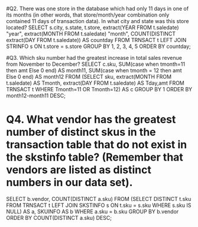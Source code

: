 
#Q2. There was one store in the database which had only 11 days in one of its months (in other words, that store/month/year combination only contained 11 days of transaction data). In what city and state was this store located?
  SELECT s.city, s.state, t.store, extract(YEAR FROM t.saledate) "year", 
  extract(MONTH FROM t.saledate) "month", COUNT(DISTINCT extract(DAY FROM t.saledate)) AS countday
  FROM TRNSACT t LEFT JOIN STRINFO s
  ON t.store = s.store
  GROUP BY 1, 2, 3, 4, 5
  ORDER BY countday;
	

#Q3. Which sku number had the greatest increase in total sales revenue from November to December?
  SELECT c.sku, SUM(case when tmonth=11 then amt Else 0 end) AS month11, SUM(case when tmonth = 12 then amt Else 0 end) AS month12
	FROM (SELECT sku, extract(MONTH FROM t.saledate) AS Tmonth, extract(DAY FROM t.saledate) AS Tday,amt 
			FROM TRNSACT t WHERE Tmonth=11 OR Tmonth=12) AS c 
	GROUP BY 1
	ORDER BY month12-month11 DESC;
	
# Q4. What vendor has the greatest number of distinct skus in the transaction table that do not exist in the skstinfo table? (Remember that vendors are listed as distinct numbers in our data set).
SELECT b.vendor, COUNT(DISTINCT a.sku)
FROM (SELECT DISTINCT t.sku FROM TRNSACT t LEFT JOIN SKSTINFO s ON t.sku = s.sku WHERE s.sku IS NULL) AS a,  SKUINFO AS b
WHERE a.sku = b.sku
GROUP BY b.vendor
ORDER BY COUNT(DISTINCT a.sku) DESC;
